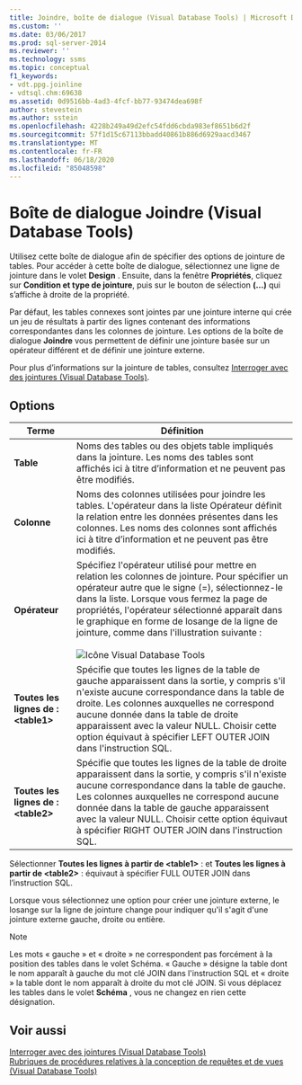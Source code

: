 ```yaml
---
title: Joindre, boîte de dialogue (Visual Database Tools) | Microsoft Docs
ms.custom: ''
ms.date: 03/06/2017
ms.prod: sql-server-2014
ms.reviewer: ''
ms.technology: ssms
ms.topic: conceptual
f1_keywords:
- vdt.ppg.joinline
- vdtsql.chm:69638
ms.assetid: 0d9516bb-4ad3-4fcf-bb77-93474dea698f
author: stevestein
ms.author: sstein
ms.openlocfilehash: 4228b249a49d2efc54fdd6cbda983ef8651b6d2f
ms.sourcegitcommit: 57f1d15c67113bbadd40861b886d6929aacd3467
ms.translationtype: MT
ms.contentlocale: fr-FR
ms.lasthandoff: 06/18/2020
ms.locfileid: "85048598"
---
```

# <a name="join-dialog-box-visual-database-tools"></a>Boîte de dialogue Joindre (Visual Database Tools)
  Utilisez cette boîte de dialogue afin de spécifier des options de jointure de tables. Pour accéder à cette boîte de dialogue, sélectionnez une ligne de jointure dans le volet **Design** . Ensuite, dans la fenêtre **Propriétés**, cliquez sur **Condition et type de jointure**, puis sur le bouton de sélection **(…)** qui s’affiche à droite de la propriété.  
  
 Par défaut, les tables connexes sont jointes par une jointure interne qui crée un jeu de résultats à partir des lignes contenant des informations correspondantes dans les colonnes de jointure. Les options de la boîte de dialogue **Joindre** vous permettent de définir une jointure basée sur un opérateur différent et de définir une jointure externe.  
  
 Pour plus d’informations sur la jointure de tables, consultez [Interroger avec des jointures &#40;Visual Database Tools&#41;](visual-database-tools.md).  
  
## <a name="options"></a>Options  
  
|**Terme**|**Définition**|  
|--------------|--------------------|  
|**Table**|Noms des tables ou des objets table impliqués dans la jointure. Les noms des tables sont affichés ici à titre d’information et ne peuvent pas être modifiés.|  
|**Colonne**|Noms des colonnes utilisées pour joindre les tables. L'opérateur dans la liste Opérateur définit la relation entre les données présentes dans les colonnes. Les noms des colonnes sont affichés ici à titre d’information et ne peuvent pas être modifiés.|  
|**Opérateur**|Spécifiez l'opérateur utilisé pour mettre en relation les colonnes de jointure. Pour spécifier un opérateur autre que le signe (=), sélectionnez-le dans la liste. Lorsque vous fermez la page de propriétés, l'opérateur sélectionné apparaît dans le graphique en forme de losange de la ligne de jointure, comme dans l'illustration suivante :<br /><br /> ![Icône Visual Database Tools](../../database-engine/media//dv3wbii.gif "Icône Visual Database Tools")|  
|**Toutes les lignes de : \<table1>**|Spécifie que toutes les lignes de la table de gauche apparaissent dans la sortie, y compris s'il n'existe aucune correspondance dans la table de droite. Les colonnes auxquelles ne correspond aucune donnée dans la table de droite apparaissent avec la valeur NULL. Choisir cette option équivaut à spécifier LEFT OUTER JOIN dans l'instruction SQL.|  
|**Toutes les lignes de : \<table2>**|Spécifie que toutes les lignes de la table de droite apparaissent dans la sortie, y compris s'il n'existe aucune correspondance dans la table de gauche. Les colonnes auxquelles ne correspond aucune donnée dans la table de gauche apparaissent avec la valeur NULL. Choisir cette option équivaut à spécifier RIGHT OUTER JOIN dans l'instruction SQL.|  
  
 Sélectionner **Toutes les lignes à partir de \<table1>** : et **Toutes les lignes à partir de \<table2>** : équivaut à spécifier FULL OUTER JOIN dans l’instruction SQL.  
  
 Lorsque vous sélectionnez une option pour créer une jointure externe, le losange sur la ligne de jointure change pour indiquer qu'il s'agit d'une jointure externe gauche, droite ou entière.  
  
> [!NOTE]  
>  Les mots « gauche » et « droite » ne correspondent pas forcément à la position des tables dans le volet Schéma. « Gauche » désigne la table dont le nom apparaît à gauche du mot clé JOIN dans l'instruction SQL et « droite » la table dont le nom apparaît à droite du mot clé JOIN. Si vous déplacez les tables dans le volet **Schéma** , vous ne changez en rien cette désignation.  
  
## <a name="see-also"></a>Voir aussi  
 [Interroger avec des jointures &#40;Visual Database Tools&#41;](visual-database-tools.md)   
 [Rubriques de procédures relatives à la conception de requêtes et de vues &#40;Visual Database Tools&#41;](design-queries-and-views-how-to-topics-visual-database-tools.md)  
  
  

